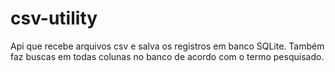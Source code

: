 # csv-utility

Api que recebe arquivos csv e salva os registros em banco SQLite. Também faz buscas em todas colunas no banco de acordo com o termo pesquisado.
